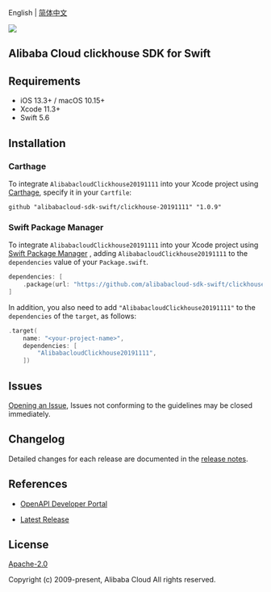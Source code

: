 English | [简体中文](README-CN.md)

![](https://aliyunsdk-pages.alicdn.com/icons/AlibabaCloud.svg)

## Alibaba Cloud clickhouse SDK for Swift

## Requirements

- iOS 13.3+ / macOS 10.15+
- Xcode 11.3+
- Swift 5.6

## Installation

### Carthage

To integrate `AlibabacloudClickhouse20191111` into your Xcode project using [Carthage](https://github.com/Carthage/Carthage), specify it in your `Cartfile`:

```ogdl
github "alibabacloud-sdk-swift/clickhouse-20191111" "1.0.9"
```

### Swift Package Manager

To integrate `AlibabacloudClickhouse20191111` into your Xcode project using [Swift Package Manager](https://swift.org/package-manager/) , adding `AlibabacloudClickhouse20191111` to the `dependencies` value of your `Package.swift`.

```swift
dependencies: [
    .package(url: "https://github.com/alibabacloud-sdk-swift/clickhouse-20191111.git", from: "1.0.9")
]
```

In addition, you also need to add `"AlibabacloudClickhouse20191111"` to the `dependencies` of the `target`, as follows:

```swift
.target(
    name: "<your-project-name>",
    dependencies: [
        "AlibabacloudClickhouse20191111",
    ])
```

## Issues

[Opening an Issue](https://github.com/alibabacloud-sdk-swift/clickhouse-20191111/issues/new), Issues not conforming to the guidelines may be closed immediately.

## Changelog

Detailed changes for each release are documented in the [release notes](./ChangeLog.txt).

## References

* [OpenAPI Developer Portal](https://next.api.alibabacloud.com/home)
- [Latest Release](https://github.com/alibabacloud-sdk-swift/clickhouse-20191111)

## License

[Apache-2.0](http://www.apache.org/licenses/LICENSE-2.0)

Copyright (c) 2009-present, Alibaba Cloud All rights reserved.
